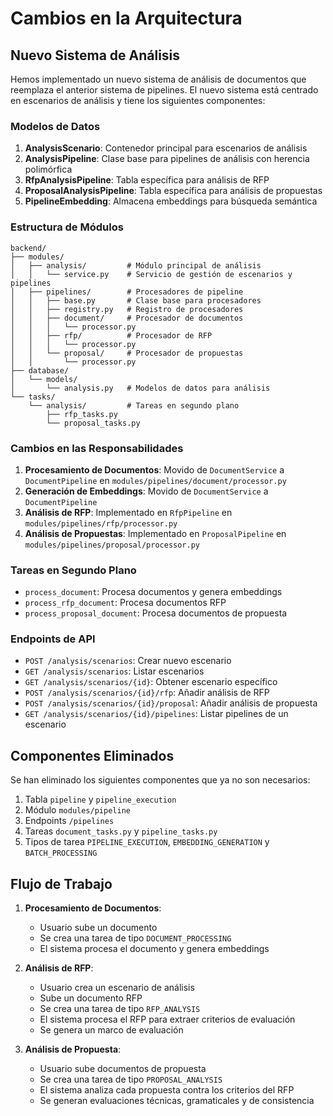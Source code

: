 # Cambios en la Arquitectura

## Nuevo Sistema de Análisis

Hemos implementado un nuevo sistema de análisis de documentos que reemplaza el anterior sistema de pipelines. El nuevo sistema está centrado en escenarios de análisis y tiene los siguientes componentes:

### Modelos de Datos

1. **AnalysisScenario**: Contenedor principal para escenarios de análisis
2. **AnalysisPipeline**: Clase base para pipelines de análisis con herencia polimórfica
3. **RfpAnalysisPipeline**: Tabla específica para análisis de RFP
4. **ProposalAnalysisPipeline**: Tabla específica para análisis de propuestas
5. **PipelineEmbedding**: Almacena embeddings para búsqueda semántica

### Estructura de Módulos

```
backend/
├── modules/
│   ├── analysis/         # Módulo principal de análisis
│   │   └── service.py    # Servicio de gestión de escenarios y pipelines
│   ├── pipelines/        # Procesadores de pipeline
│   │   ├── base.py       # Clase base para procesadores
│   │   ├── registry.py   # Registro de procesadores
│   │   ├── document/     # Procesador de documentos
│   │   │   └── processor.py
│   │   ├── rfp/          # Procesador de RFP
│   │   │   └── processor.py
│   │   └── proposal/     # Procesador de propuestas
│   │       └── processor.py
├── database/
│   └── models/
│       └── analysis.py   # Modelos de datos para análisis
└── tasks/
    └── analysis/         # Tareas en segundo plano
        ├── rfp_tasks.py
        └── proposal_tasks.py
```

### Cambios en las Responsabilidades

1. **Procesamiento de Documentos**: Movido de `DocumentService` a `DocumentPipeline` en `modules/pipelines/document/processor.py`
2. **Generación de Embeddings**: Movido de `DocumentService` a `DocumentPipeline`
3. **Análisis de RFP**: Implementado en `RfpPipeline` en `modules/pipelines/rfp/processor.py`
4. **Análisis de Propuestas**: Implementado en `ProposalPipeline` en `modules/pipelines/proposal/processor.py`

### Tareas en Segundo Plano

- `process_document`: Procesa documentos y genera embeddings
- `process_rfp_document`: Procesa documentos RFP
- `process_proposal_document`: Procesa documentos de propuesta

### Endpoints de API

- `POST /analysis/scenarios`: Crear nuevo escenario
- `GET /analysis/scenarios`: Listar escenarios
- `GET /analysis/scenarios/{id}`: Obtener escenario específico
- `POST /analysis/scenarios/{id}/rfp`: Añadir análisis de RFP
- `POST /analysis/scenarios/{id}/proposal`: Añadir análisis de propuesta
- `GET /analysis/scenarios/{id}/pipelines`: Listar pipelines de un escenario

## Componentes Eliminados

Se han eliminado los siguientes componentes que ya no son necesarios:

1. Tabla `pipeline` y `pipeline_execution`
2. Módulo `modules/pipeline`
3. Endpoints `/pipelines`
4. Tareas `document_tasks.py` y `pipeline_tasks.py`
5. Tipos de tarea `PIPELINE_EXECUTION`, `EMBEDDING_GENERATION` y `BATCH_PROCESSING`

## Flujo de Trabajo

1. **Procesamiento de Documentos**:
   - Usuario sube un documento
   - Se crea una tarea de tipo `DOCUMENT_PROCESSING`
   - El sistema procesa el documento y genera embeddings

2. **Análisis de RFP**:
   - Usuario crea un escenario de análisis
   - Sube un documento RFP
   - Se crea una tarea de tipo `RFP_ANALYSIS`
   - El sistema procesa el RFP para extraer criterios de evaluación
   - Se genera un marco de evaluación

3. **Análisis de Propuesta**:
   - Usuario sube documentos de propuesta
   - Se crea una tarea de tipo `PROPOSAL_ANALYSIS`
   - El sistema analiza cada propuesta contra los criterios del RFP
   - Se generan evaluaciones técnicas, gramaticales y de consistencia
